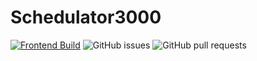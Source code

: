 # Schedulator3000

[![Frontend Build](https://github.com/BertSa/Schedulator3000/actions/workflows/frontend.yml/badge.svg)](https://github.com/BertSa/Schedulator3000/actions/workflows/frontend.yml)
![GitHub issues](https://img.shields.io/github/issues/BertSa/Schedulator3000)
![GitHub pull requests](https://img.shields.io/github/issues-pr/BertSa/Schedulator3000)

